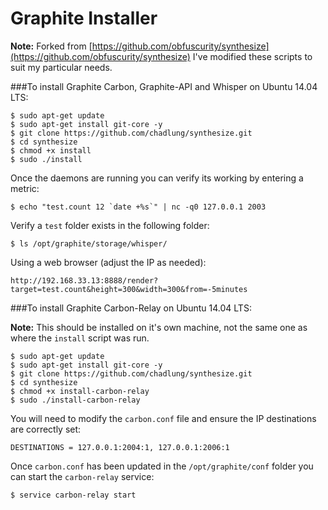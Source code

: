 Graphite Installer
==================

**Note:** Forked from [https://github.com/obfuscurity/synthesize](https://github.com/obfuscurity/synthesize)  I've modified these scripts to suit my particular needs.

###To install Graphite Carbon, Graphite-API and Whisper on Ubuntu 14.04 LTS:

```
$ sudo apt-get update
$ sudo apt-get install git-core -y
$ git clone https://github.com/chadlung/synthesize.git
$ cd synthesize
$ chmod +x install
$ sudo ./install
```

Once the daemons are running you can verify its working by entering a metric:

```
$ echo "test.count 12 `date +%s`" | nc -q0 127.0.0.1 2003
```

Verify a `test` folder exists in the following folder:

```
$ ls /opt/graphite/storage/whisper/
```

Using a web browser (adjust the IP as needed):

```
http://192.168.33.13:8888/render?target=test.count&height=300&width=300&from=-5minutes
```

###To install Graphite Carbon-Relay on Ubuntu 14.04 LTS:

**Note:** This should be installed on it's own machine, not the same one as where the `install` script was run.

```
$ sudo apt-get update
$ sudo apt-get install git-core -y
$ git clone https://github.com/chadlung/synthesize.git
$ cd synthesize
$ chmod +x install-carbon-relay
$ sudo ./install-carbon-relay
```

You will need to modify the `carbon.conf` file and ensure the IP destinations are correctly set:

```
DESTINATIONS = 127.0.0.1:2004:1, 127.0.0.1:2006:1
```

Once `carbon.conf` has been updated in the `/opt/graphite/conf` folder you can start the `carbon-relay` service:

```
$ service carbon-relay start
```
